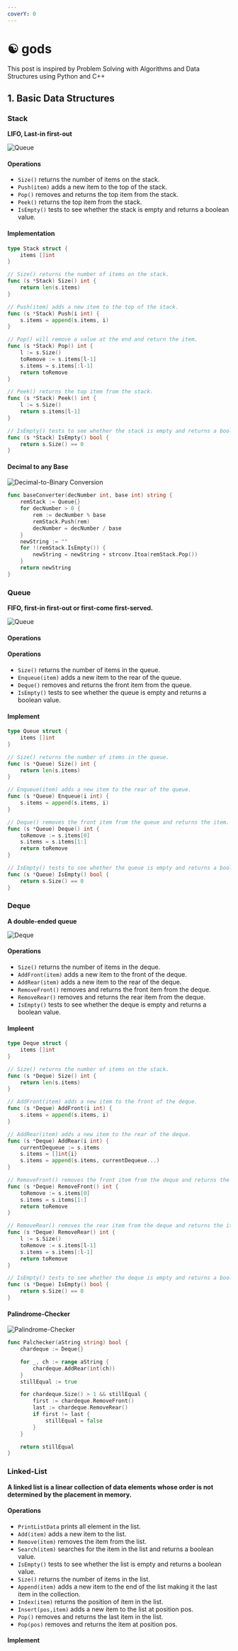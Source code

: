 ```yaml
---
coverY: 0
---
```


# ☯ gods

This post is inspired by Problem Solving with Algorithms 
and Data Structures using Python and C++

## 1. Basic Data Structures

### Stack

**LIFO, Last-in first-out**

![Queue](images/gods/stack.png)

#### Operations
* `Size()` returns the number of items on the stack.
* `Push(item)` adds a new item to the top of the stack.
* `Pop()` removes and returns the top item from the stack.
* `Peek()` returns the top item from the stack.
* `IsEmpty()` tests to see whether the stack is empty and returns a boolean value.

#### Implementation

```go
type Stack struct {
    items []int
}

// Size() returns the number of items on the stack.
func (s *Stack) Size() int {
    return len(s.items)
}

// Push(item) adds a new item to the top of the stack.
func (s *Stack) Push(i int) {
    s.items = append(s.items, i)
}

// Pop() will remove a value at the end and return the item.
func (s *Stack) Pop() int {
    l := s.Size()
    toRemove := s.items[l-1]
    s.items = s.items[:l-1]
    return toRemove
}

// Peek() returns the top item from the stack.
func (s *Stack) Peek() int {
    l := s.Size()
    return s.items[l-1]
}

// IsEmpty() tests to see whether the stack is empty and returns a boolean value.
func (s *Stack) IsEmpty() bool {
    return s.Size() == 0
}
```

#### Decimal to any Base
![Decimal-to-Binary Conversion](images/gods/dectobin.png)

```go
func baseConverter(decNumber int, base int) string {
	remStack := Queue{}
	for decNumber > 0 {
		rem := decNumber % base
		remStack.Push(rem)
		decNumber = decNumber / base
	}
	newString := ""
	for !(remStack.IsEmpty()) {
		newString = newString + strconv.Itoa(remStack.Pop())
	}
	return newString
}
```

### Queue

**FIFO, first-in first-out or first-come first-served.**

![Queue](images/gods/queue.png)


#### Operations

#### Operations

* `Size()` returns the number of items in the queue.
* `Enqueue(item)` adds a new item to the rear of the queue.
* `Deque()` removes and returns the front item from the queue.
* `IsEmpty()` tests to see whether the queue is empty and returns a boolean value.

#### Implement

```go
type Queue struct {
	items []int
}

// Size() returns the number of items in the queue.
func (s *Queue) Size() int {
	return len(s.items)
}

// Enqueue(item) adds a new item to the rear of the queue.
func (s *Queue) Enqueue(i int) {
	s.items = append(s.items, i)
}

// Deque() removes the front item from the queue and returns the item.
func (s *Queue) Deque() int {
	toRemove := s.items[0]
	s.items = s.items[1:]
	return toRemove
}

// IsEmpty() tests to see whether the queue is empty and returns a boolean value.
func (s *Queue) IsEmpty() bool {
	return s.Size() == 0
}
```

### Deque

**A double-ended queue**

![Deque](images/gods/basicdeque.png)

#### Operations

* `Size()` returns the number of items in the deque.
* `AddFront(item)` adds a new item to the front of the deque. 
* `AddRear(item)` adds a new item to the rear of the deque. 
* `RemoveFront()` removes and returns the front item from the deque.
* `RemoveRear()` removes and returns the rear item from the deque.
* `IsEmpty()` tests to see whether the deque is empty and returns a boolean value.

#### Impleent

```go
type Deque struct {
	items []int
}

// Size() returns the number of items on the stack.
func (s *Deque) Size() int {
	return len(s.items)
}

// AddFront(item) adds a new item to the front of the deque.
func (s *Deque) AddFront(i int) {
	s.items = append(s.items, i)
}

// AddRear(item) adds a new item to the rear of the deque.
func (s *Deque) AddRear(i int) {
	currentDequeue := s.items
	s.items = []int{i}
	s.items = append(s.items, currentDequeue...)
}

// RemoveFront() removes the front item from the deque and returns the item.
func (s *Deque) RemoveFront() int {
	toRemove := s.items[0]
	s.items = s.items[1:]
	return toRemove
}

// RemoveRear() removes the rear item from the deque and returns the item.
func (s *Deque) RemoveRear() int {
	l := s.Size()
	toRemove := s.items[l-1]
	s.items = s.items[:l-1]
	return toRemove
}

// IsEmpty() tests to see whether the deque is empty and returns a boolean value.
func (s *Deque) IsEmpty() bool {
	return s.Size() == 0
}
```

#### Palindrome-Checker

![Palindrome-Checker](images/gods/palindromesetup.png)

```go
func Palchecker(aString string) bool {
	chardeque := Deque{}

	for _, ch := range aString {
		chardeque.AddRear(int(ch))
	}
	stillEqual := true

	for chardeque.Size() > 1 && stillEqual {
		first := chardeque.RemoveFront()
		last := chardeque.RemoveRear()
		if first != last {
			stillEqual = false
		}
	}

	return stillEqual
}
```

### Linked-List
**A linked list is a linear collection of data elements whose order is not determined by the placement in memory.**

#### Operations

* `PrintListData` prints all element in the list.
* `Add(item)` adds a new item to the list.
* `Remove(item)` removes the item from the list.
* `Search(item)` searches for the item in the list and returns a boolean value.
* `IsEmpty()` tests to see whether the list is empty and returns a boolean value.
* `Size()` returns the number of items in the list.
* `Append(item)` adds a new item to the end of the list making it the last item in the collection.
* `Index(item)` returns the position of item in the list.
* `Insert(pos,item)` adds a new item to the list at position pos.
* `Pop()` removes and returns the last item in the list.
* `Pop(pos)` removes and returns the item at position pos.

#### Implement

```go

```